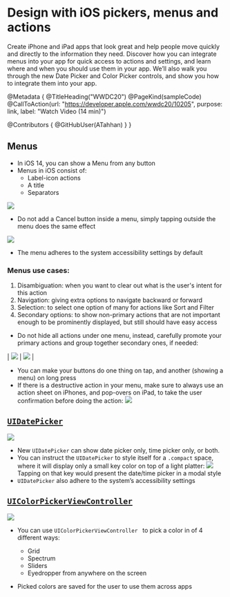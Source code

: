 # Design with iOS pickers, menus and actions

Create iPhone and iPad apps that look great and help people move quickly and directly to the information they need. Discover how you can integrate menus into your app for quick access to actions and settings, and learn where and when you should use them in your app. We’ll also walk you through the new Date Picker and Color Picker controls, and show you how to integrate them into your app.

@Metadata {
   @TitleHeading("WWDC20")
   @PageKind(sampleCode)
   @CallToAction(url: "https://developer.apple.com/wwdc20/10205", purpose: link, label: "Watch Video (14 min)")

   @Contributors {
      @GitHubUser(ATahhan)
   }
}



## Menus

* In iOS 14, you can show a Menu from any button
* Menus in iOS consist of:
  * Label-icon actions
  * A title
  * Separators

![][image-1]

* Do not add a Cancel button inside a menu, simply tapping outside the menu does the same effect

![][image-2]

* The menu adheres to the system accessibility settings by default

### Menus use cases:

1. Disambiguation: when you want to clear out what is the user's intent for this action
2. Navigation: giving extra options to navigate backward or forward
3. Selection: to select one option of many for actions like Sort and Filter
4. Secondary options: to show non-primary actions that are not important enough to be prominently displayed, but still should have easy access

* Do not hide all actions under one menu, instead, carefully promote your primary actions and group together secondary ones, if needed:

| ![][image-3] | ![][image-4] |

* You can make your buttons do one thing on tap, and another (showing a menu) on long press
* If there is a destructive action in your menu, make sure to always use an action sheet on iPhones, and pop-overs on iPad, to take the user confirmation before doing the action:
![][image-5]

## [`UIDatePicker`][UIDatePickerDoc]

![][image-6]

* New `UIDatePicker` can show date picker only, time picker only, or both.
* You can instruct the `UIDatePicker` to style itself for a `.compact` space, where it will display only a small key color on top of a light platter:
![][image-7]
Tapping on that key would present the date/time picker in a modal style
* `UIDatePicker` also adhere to the system’s accessibility settings

## [`UIColorPickerViewController`][colorPickerDoc]

![][image-8]

* You can use `UIColorPickerViewController ` to pick a color in of 4 different ways:
	* Grid
	* Spectrum
	* Sliders
  * Eyedropper from anywhere on the screen
  
* Picked colors are saved for the user to use them across apps

[image-1]:	menu_constructs.png
[image-2]:	no_menu_cancel.png
[image-3]:	grouping_all_actions.png
[image-4]:	not_grouping_all_actions.png
[image-5]:	destructive_confirmation.png
[image-6]:	uidatepicker.png
[image-7]:	date_time_picker_compact.png
[image-8]:	uicolorpicker.png

[UIDatePickerDoc]: https://developer.apple.com/documentation/uikit/uidatepicker
[colorPickerDoc]: https://developer.apple.com/documentation/uikit/uicolorpickerviewcontroller
